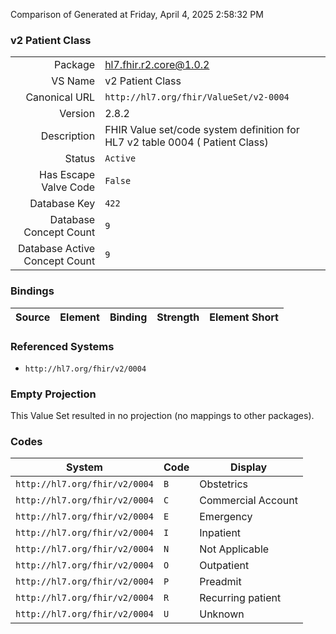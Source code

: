 Comparison of 
Generated at Friday, April 4, 2025 2:58:32 PM

### v2 Patient Class

|      |     |
| ---: | --- |
| Package | hl7.fhir.r2.core@1.0.2 |
| VS Name | v2 Patient Class |
| Canonical URL | `http://hl7.org/fhir/ValueSet/v2-0004` |
| Version | 2.8.2 |
| Description | FHIR Value set/code system definition for HL7 v2 table 0004 ( Patient Class) |
| Status | `Active` |
| Has Escape Valve Code | `False` |
| Database Key | `422` |
| Database Concept Count | `9` |
| Database Active Concept Count | `9` |
### Bindings

| Source | Element | Binding | Strength | Element Short |
| ------ | ------- | ------- | -------- | ------------- |

### Referenced Systems

* `http://hl7.org/fhir/v2/0004`
### Empty Projection

This Value Set resulted in no projection (no mappings to other packages).

### Codes

| System | Code | Display |
| ------ | ---- | ------- |
| `http://hl7.org/fhir/v2/0004` | `B` | Obstetrics |
| `http://hl7.org/fhir/v2/0004` | `C` | Commercial Account |
| `http://hl7.org/fhir/v2/0004` | `E` | Emergency |
| `http://hl7.org/fhir/v2/0004` | `I` | Inpatient |
| `http://hl7.org/fhir/v2/0004` | `N` | Not Applicable |
| `http://hl7.org/fhir/v2/0004` | `O` | Outpatient |
| `http://hl7.org/fhir/v2/0004` | `P` | Preadmit |
| `http://hl7.org/fhir/v2/0004` | `R` | Recurring patient |
| `http://hl7.org/fhir/v2/0004` | `U` | Unknown |
